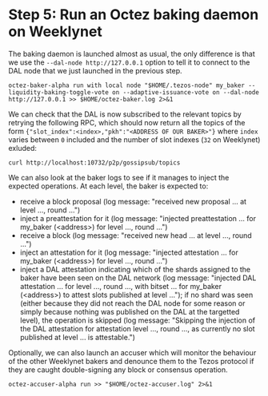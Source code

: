 # Step 5: Run an Octez baking daemon on Weeklynet

The baking daemon is launched almost as usual, the only difference is that we use the `--dal-node http://127.0.0.1` option to tell it to connect to the DAL node that we just launched in the previous step.

```
octez-baker-alpha run with local node "$HOME/.tezos-node" my_baker --liquidity-baking-toggle-vote on --adaptive-issuance-vote on --dal-node http://127.0.0.1 >> $HOME/octez-baker.log 2>&1
```

We can check that the DAL is now subscribed to the relevant topics by retrying the following RPC, which should now return all the topics of the form `{"slot_index":<index>,"pkh":"<ADDRESS OF OUR BAKER>"}` where `index` varies between `0` included and the number of slot indexes (`32` on Weeklynet) exluded:

```
curl http://localhost:10732/p2p/gossipsub/topics
```

We can also look at the baker logs to see if it manages to inject the expected operations. At each level, the baker is expected to:
- receive a block proposal (log message: "received new proposal ... at level ..., round ...")
- inject a preattestation for it (log message: "injected preattestation ... for my_baker (&lt;address&gt;) for level ..., round ...")
- receive a block (log message: "received new head ... at level ..., round ...")
- inject an attestation for it (log message: "injected attestation ... for my_baker (&lt;address&gt;) for level ..., round ...")
- inject a DAL attestation indicating which of the shards assigned to the baker have been seen on the DAL network (log message: "injected DAL attestation ... for level ..., round ..., with bitset ... for my_baker (&lt;address&gt;) to attest slots published at level ..."); if no shard was seen (either because they did not reach the DAL node for some reason or simply because nothing was published on the DAL at the targetted level), the operation is skipped (log message: "Skipping the injection of the DAL attestation for attestation level ..., round ..., as currently no slot published at level ... is attestable.")

Optionally, we can also launch an accuser which will monitor the behaviour of the other Weeklynet bakers and denounce them to the Tezos protocol if they are caught double-signing any block or consensus operation.

```
octez-accuser-alpha run >> "$HOME/octez-accuser.log" 2>&1
```
